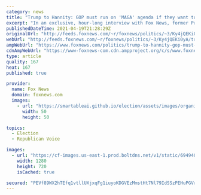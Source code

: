 ```yaml
---
category: news
title: "Trump to Hannity: GOP must run on 'MAGA' agenda if they want to retake Congress in 2022"
excerpt: "In an exclusive, hour-long interview with Fox News, former President Donald J. Trump will tell host Sean Hannity that the future of the Republican Party hinges on whether it can coalesce behind the \"Make America Great\" platform that brought new voters into the 'big tent' in both 2016 and 2020."
publishedDateTime: 2021-04-19T21:28:29Z
originalUrl: "http://feeds.foxnews.com/~r/foxnews/politics/~3/Ky4jQEKi0yA/trump-to-hannity-gop-must-run-on-maga-agenda-if-they-want-to-retake-congress-in-2022"
webUrl: "http://feeds.foxnews.com/~r/foxnews/politics/~3/Ky4jQEKi0yA/trump-to-hannity-gop-must-run-on-maga-agenda-if-they-want-to-retake-congress-in-2022"
ampWebUrl: "https://www.foxnews.com/politics/trump-to-hannity-gop-must-run-on-maga-agenda-if-they-want-to-retake-congress-in-2022.amp"
cdnAmpWebUrl: "https://www-foxnews-com.cdn.ampproject.org/c/s/www.foxnews.com/politics/trump-to-hannity-gop-must-run-on-maga-agenda-if-they-want-to-retake-congress-in-2022.amp"
type: article
quality: 167
heat: 167
published: true

provider:
  name: Fox News
  domain: foxnews.com
  images:
    - url: "https://smartableai.github.io/election/assets/images/organizations/foxnews.com-50x50.jpg"
      width: 50
      height: 50

topics:
  - Election
  - Republican Voice

images:
  - url: "https://cf-images.us-east-1.prod.boltdns.net/v1/static/694940094001/8619b06d-38ca-4ec4-92ac-536fe858ead7/a00b6967-d2cf-4458-bab9-114c11417d46/1280x720/match/image.jpg"
    width: 1280
    height: 720
    isCached: true

secured: "PEVf89WX2hTEfq1vtllUXjxqFg1iuyoKDGVEzMmstHt7Nl79IdSSzPEHuPGVrWRDgJFLxtWx7NQs7mruxGHoDJQUMfCWsUjOOIxxlnK55o7fd0S4shn6m/1RpgVGH858Fj1UxQrwhPqZ0V4G9UwZvwzCI8tPnc1odZwYMKSNsAz2U4MHHpLZXzlb8WLQRAjItRTcLbzZyQ/RzefxXZc0jftZMT+NoZd17JrutCXAnSZl7Q4ClHfBvBGRytVu5b6bPubtbg63hUhhG5vod7r2ECrv+IbVzkGdpKCGcXmvE5muHILN+g/94MZjULb8/iq7NTi8Qfm6/7MroSQWH7RJX+XRehWczQ8ttkLzUjLqAfE=;UOYzIGmlcMBq4eeiynRwug=="
---
```


